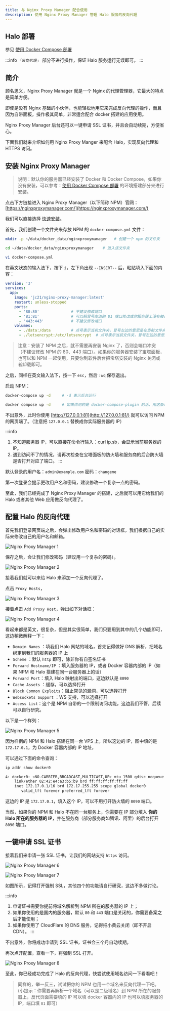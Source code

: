 ```yaml
---
title: 与 Nginx Proxy Manager 配合使用
description: 使用 Nginx Proxy Manager 管理 Halo 服务的反向代理
---
```


## Halo 部署

参见 [使用 Docker Compose 部署](../docker-compose)

:::info
`「反向代理」` 部分不进行操作，保证 Halo 服务运行无误即可。
:::

## 简介

顾名思义，Nginx Proxy Manager 就是一个 Nginx 的代理管理器，它最大的特点是简单方便。

即使是没有 Nginx 基础的小伙伴，也能轻松地用它来完成反向代理的操作，而且因为自带面板，操作极其简单，非常适合配合 docker 搭建的应用使用。

Nginx Proxy Manager 后台还可以一键申请 SSL 证书，并且会自动续期，方便省心。

下面我们就来介绍如何用 Nginx Proxy Manger 来配合 Halo，实现反向代理和 HTTPS 访问。

## 安装 Nginx Proxy Manager

> 说明：默认你的服务器已经安装了 Docker 和 Docker Compose，如果你没有安装，可以参考：[使用 Docker Compose 部署](../docker-compose) 的环境搭建部分来进行安装。

点击下方链接进入 Nginx Proxy Manager（以下简称 NPM）官网：[https://nginxproxymanager.com/](https://nginxproxymanager.com/)

我们可以直接选择 [快速安装](https://nginxproxymanager.com/guide/#quick-setup)。

首先，我们创建一个文件夹来存放 NPM 的 `docker-compose.yml` 文件：

```bash
mkdir -p ~/data/docker_data/nginxproxymanager   # 创建一个 npm 的文件夹

cd ~/data/docker_data/nginxproxymanager    # 进入该文件夹

vi docker-compose.yml
```

在英文状态的输入法下，按下 `i`，左下角出现 `--INSERT--` 后，粘贴填入下面的内容：

```yaml
version: '3'
services:
  app:
    image: 'jc21/nginx-proxy-manager:latest'
    restart: unless-stopped
    ports:
      - '80:80'              # 不建议修改端口
      - '81:81'              # 可以把冒号左边的 81 端口修改成你服务器上没有被占用的端口
      - '443:443'            # 不建议修改端口
    volumes:
      - ./data:/data         # 点号表示当前文件夹，冒号左边的意思是在当前文件夹下创建一个 data 目录，用于存放数据，如果不存在的话，会自动创建
      - ./letsencrypt:/etc/letsencrypt  # 点号表示当前文件夹，冒号左边的意思是在当前文件夹下创建一个 letsencrypt 目录，用于存放证书，如果不存在的话，会自动创建
```

> 注意：安装了 NPM 之后，就不需要再安装 Nginx 了，否则会端口冲突（不建议修改 NPM 的 80、443 端口）。如果你的服务器安装了宝塔面板，也可以和 NPM 一起使用，只要你到软件后台把宝塔安装的 Nginx 关闭或者卸载即可。

之后，同样在英文输入法下，按一下 `esc`，然后 `:wq` 保存退出。

启动 NPM：

```bash
docker-compose up -d     # -d 表示后台运行

docker compose up -d     # 如果你用的是 docker-compose-plugin 的话，用这条命令
```

不出意外，此时你使用 [http://127.0.0.1:81](http://127.0.0.1:81/) 就可以访问 NPM 的网页端了。（注意把 `127.0.0.1` 替换成你实际服务器的 IP）

:::info

1. 不知道服务器 IP，可以直接在命令行输入：curl ip.sb，会显示当前服务器的 IP。
2. 遇到访问不了的情况，请再次检查在宝塔面板的防火墙和服务商的后台防火墙是否打开对应了端口。
:::

默认登录的用户名：`admin@example.com` 密码：`changeme`

第一次登录会提示更改用户名和密码，建议修改一个复杂一点的密码。

至此，我们已经完成了 Nginx Proxy Manager 的搭建，之后就可以用它给我们的 Halo 或者其他 Web 应用做反向代理了。

## 配置 Halo 的反向代理

首先我们登录网页端之后，会弹出修改用户名和密码的对话框，我们根据自己的实际来修改自己的用户名和邮箱。

![Nginx Proxy Manager 1](/img/nginx-proxy-manager/Nginx-Proxy-Manager-1.png)

保存之后，会让我们修改密码（建议用一个复杂的密码）。

![Nginx Proxy Manager 2](/img/nginx-proxy-manager/Nginx-Proxy-Manager-2.png)

接着我们就可以来给 Halo 来添加一个反向代理了。

点击 `Proxy Hosts`，

![Nginx Proxy Manager 3](/img/nginx-proxy-manager/Nginx-Proxy-Manager-3.png)

接着点击 `Add Proxy Host`，弹出如下对话框：

![Nginx Proxy Manager 4](/img/nginx-proxy-manager/Nginx-Proxy-Manager-4.png)

看起来都是英文，很复杂，但是其实很简单，我们只要用到其中的几个功能即可，这边稍微解释一下：

- `Domain Names` ：填我们 Halo 网站的域名，首先记得做好 DNS 解析，把域名绑定到我们的服务器的 IP 上
- `Scheme` ：默认 `http` 即可，除非你有自签名证书
- `Forward Hostname/IP` ：填入服务器的 IP，或者 Docker 容器内部的 IP（如果 NPM 和 Halo 搭建在同一台服务器上的话）
- `Forward Port`：填入 Halo 映射出的端口，这边默认是 `8090`
- `Cache Assets` ：缓存，可以选择打开
- `Block Common Exploits`：阻止常见的漏洞，可以选择打开
- `Websockets Support` ：WS 支持，可以选择打开
- `Access List`：这个是 NPM 自带的一个限制访问功能，这边我们不管，后续可以自行研究。

以下是一个样列：

![Nginx Proxy Manager 5](/img/nginx-proxy-manager/Nginx-Proxy-Manager-5.png)

因为样例的 NPM 和 Halo 搭建在同一台 VPS 上，所以这边的 IP，图中填的是 `172.17.0.1`，为 Docker 容器内部的 IP 地址，

可以通过下面的命令查询：

```bash
ip addr show docker0
```

```bash {3}
4: docker0: <NO-CARRIER,BROADCAST,MULTICAST,UP> mtu 1500 qdisc noqueue state DOWN group default 
    link/ether 02:42:e4:a3:b5:b9 brd ff:ff:ff:ff:ff:ff
    inet 172.17.0.1/16 brd 172.17.255.255 scope global docker0
       valid_lft forever preferred_lft forever
```

这边的 IP 是 `172.17.0.1`，填入这个 IP，可以不用打开防火墙的 `8090` 端口。

当然，如果你的 NPM 和 Halo 不在同一台服务上，你需要在 IP 部分填入 **你的 Halo 所在的服务器的 IP**，并在服务商（部分服务商如腾讯、阿里）的后台打开 `8090` 端口。

## 一键申请 SSL 证书

接着我们来申请一张 SSL 证书，让我们的网站支持 `https` 访问。

![Nginx Proxy Manager 6](/img/nginx-proxy-manager/Nginx-Proxy-Manager-6.png)

![Nginx Proxy Manager 7](/img/nginx-proxy-manager/Nginx-Proxy-Manager-7.png)

如图所示，记得打开强制 SSL，其他四个的功能请自行研究，这边不多做讨论。

:::info

1. 申请证书需要你提前将域名解析到 NPM 所在的服务器的 IP 上；
2. 如果你使用的是国内的服务器，默认 `80` 和 `443` 端口是关闭的，你需要备案之后才能使用；
3. 如果你使用了 CloudFlare 的 DNS 服务，记得把小黄云关闭（即不开启 CDN）。
:::

不出意外，你将成功申请到 SSL 证书，证书会三个月自动续期。

再次点开配置，查看一下，将强制 SSL 打开。

![Nginx Proxy Manager 8](/img/nginx-proxy-manager/Nginx-Proxy-Manager-8.png)

至此，你已经成功完成了 Halo 的反向代理，快尝试使用域名访问一下看看吧！

> 同样的，举一反三，试试把你的 NPM 也用一个域名来反向代理一下吧。(小提示：你需要再解析一个域名（可以是二级域名）到 NPM 所在的服务器上，反代页面需要填的 IP 可以填 docker 容器内的 IP 也可以填服务器的 IP，端口填 `81` 即可）
